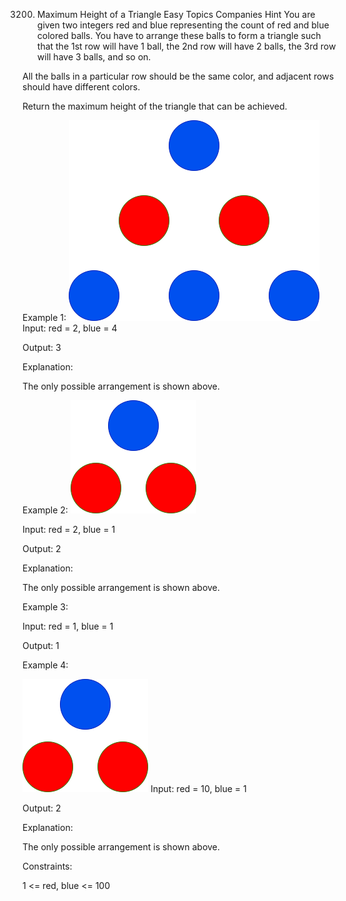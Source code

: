 3200. Maximum Height of a Triangle
Easy
Topics
Companies
Hint
You are given two integers red and blue representing the count of red and blue colored balls. You have to arrange these balls to form a triangle such that the 1st row will have 1 ball, the 2nd row will have 2 balls, the 3rd row will have 3 balls, and so on.

All the balls in a particular row should be the same color, and adjacent rows should have different colors.

Return the maximum height of the triangle that can be achieved.

 

Example 1:
![](./res/img/i1.png)
Input: red = 2, blue = 4

Output: 3

Explanation:



The only possible arrangement is shown above.

Example 2:
![](./res/img/i2.png)

Input: red = 2, blue = 1

Output: 2

Explanation:


The only possible arrangement is shown above.

Example 3:

Input: red = 1, blue = 1

Output: 1

Example 4:

![](./res/img/i3.png)
Input: red = 10, blue = 1

Output: 2

Explanation:


The only possible arrangement is shown above.

 

Constraints:

1 <= red, blue <= 100
